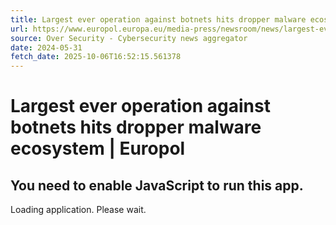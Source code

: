 ```yaml
---
title: Largest ever operation against botnets hits dropper malware ecosystem | Europol
url: https://www.europol.europa.eu/media-press/newsroom/news/largest-ever-operation-against-botnets-hits-dropper-malware-ecosystem
source: Over Security - Cybersecurity news aggregator
date: 2024-05-31
fetch_date: 2025-10-06T16:52:15.561378
---
```


# Largest ever operation against botnets hits dropper malware ecosystem | Europol

## You need to enable JavaScript to run this app.

Loading application.
Please wait.